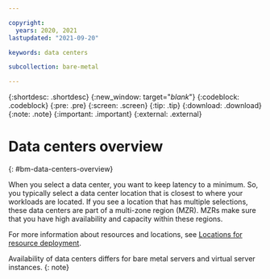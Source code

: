 ```yaml
---

copyright:
  years: 2020, 2021
lastupdated: "2021-09-20"

keywords: data centers

subcollection: bare-metal

---
```


{:shortdesc: .shortdesc}
{:new_window: target="_blank_"}
{:codeblock: .codeblock}
{:pre: .pre}
{:screen: .screen}
{:tip: .tip}
{:download: .download}
{:note: .note}
{:important: .important}
{:external: .external}

# Data centers overview
{: #bm-data-centers-overview}

When you select a data center, you want to keep latency to a minimum. So, you typically select a data center location that is closest to where your workloads are located. If you see a location that has multiple selections, these data centers are part of a multi-zone region (MZR). MZRs make sure that you have high availability and capacity within these regions. 

For more information about resources and locations, see [Locations for resource deployment](/docs/overview?topic=overview-locations).

Availability of data centers differs for bare metal servers and virtual server instances.
{: note}
